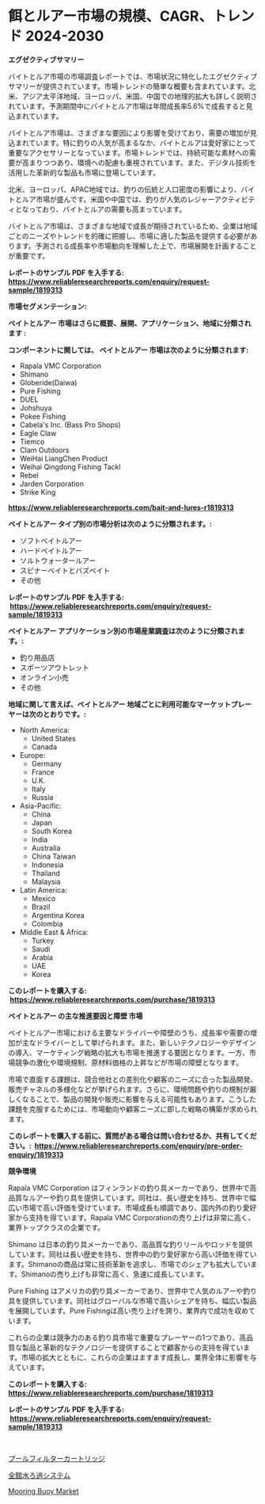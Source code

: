 <p><h1>餌とルアー市場の規模、CAGR、トレンド 2024-2030</h1></p><p><strong>エグゼクティブサマリー</strong></p>
<p><p>バイトとルア市場の市場調査レポートでは、市場状況に特化したエグゼクティブサマリーが提供されています。市場トレンドの簡単な概要も含まれています。北米、アジア太平洋地域、ヨーロッパ、米国、中国での地理的拡大も詳しく説明されています。予測期間中にバイトとルア市場は年間成長率5.6%で成長すると見込まれています。</p><p>バイトとルア市場は、さまざまな要因により影響を受けており、需要の増加が見込まれています。特に釣りの人気が高まるなか、バイトとルアは愛好家にとって重要なアクセサリーとなっています。市場トレンドでは、持続可能な素材への需要が高まりつつあり、環境への配慮も重視されています。また、デジタル技術を活用した革新的な製品も市場に登場しています。</p><p>北米、ヨーロッパ、APAC地域では、釣りの伝統と人口密度の影響により、バイトとルア市場が盛んです。米国や中国では、釣りが人気のレジャーアクティビティとなっており、バイトとルアの需要も高まっています。</p><p>バイトとルア市場は、さまざまな地域で成長が期待されているため、企業は地域ごとのニーズやトレンドを的確に把握し、市場に適した製品を提供する必要があります。予測される成長率や市場動向を理解した上で、市場展開を計画することが重要です。</p></p>
<p><strong>レポートのサンプル PDF を入手する: <a href="https://www.reliableresearchreports.com/enquiry/request-sample/1819313">https://www.reliableresearchreports.com/enquiry/request-sample/1819313</a></strong></p>
<p><strong>市場セグメンテーション:</strong></p>
<p><strong> ベイトとルアー 市場はさらに概要、展開、アプリケーション、地域に分類されます :</strong></p>
<p><strong>コンポーネントに関しては、 ベイトとルアー 市場は次のように分類されます: &nbsp;</strong></p>
<p><ul><li>Rapala VMC Corporation</li><li>Shimano</li><li>Globeride(Daiwa)</li><li>Pure Fishing</li><li>DUEL</li><li>Johshuya</li><li>Pokee Fishing</li><li>Cabela's Inc. (Bass Pro Shops)</li><li>Eagle Claw</li><li>Tiemco</li><li>Clam Outdoors</li><li>WeiHai LiangChen Product</li><li>Weihai Qingdong Fishing Tackl</li><li>Rebel</li><li>Jarden Corporation</li><li>Strike King</li></ul></p>
<p><strong><a href="https://www.reliableresearchreports.com/bait-and-lures-r1819313">https://www.reliableresearchreports.com/bait-and-lures-r1819313</a></strong></p>
<p><strong> ベイトとルアー タイプ別の市場分析は次のように分類されます。:</strong></p>
<p><ul><li>ソフトベイトルアー</li><li>ハードベイトルアー</li><li>ソルトウォータールアー</li><li>スピナーベイトとバズベイト</li><li>その他</li></ul></p>
<p><strong>レポートのサンプル PDF を入手する: &nbsp;<a href="https://www.reliableresearchreports.com/enquiry/request-sample/1819313">https://www.reliableresearchreports.com/enquiry/request-sample/1819313</a></strong></p>
<p><strong> ベイトとルアー アプリケーション別の市場産業調査は次のように分類されます。:</strong></p>
<p><ul><li>釣り用品店</li><li>スポーツアウトレット</li><li>オンライン小売</li><li>その他</li></ul></p>
<p><strong>地域に関して言えば、ベイトとルアー 地域ごとに利用可能なマーケットプレーヤーは次のとおりです。:</strong></p>
<p><ul>
    <li>
        North America:
        <ul>
            <li>United States</li>
            <li>Canada</li>
        </ul>
    </li>
    <li>
        Europe:
        <ul>
            <li>Germany</li>
            <li>France</li>
            <li>U.K.</li>
            <li>Italy</li>
            <li>Russia</li>
        </ul>
    </li>
    <li>
        Asia-Pacific:
        <ul>
            <li>China</li>
            <li>Japan</li>
            <li>South Korea</li>
            <li>India</li>
            <li>Australia</li>
            <li>China Taiwan</li>
            <li>Indonesia</li>
            <li>Thailand</li>
            <li>Malaysia</li>
        </ul>
    </li>
    <li>
        Latin America:
        <ul>
            <li>Mexico</li>
            <li>Brazil</li>
            <li>Argentina Korea</li>
            <li>Colombia</li>
        </ul>
    </li>
    <li>
        Middle East & Africa:
        <ul>
            <li>Turkey</li>
            <li>Saudi</li>
            <li>Arabia</li>
            <li>UAE</li>
            <li>Korea</li>
        </ul>
    </li>
    </ul></p>
<p><strong>このレポートを購入する: &nbsp;<a href="https://www.reliableresearchreports.com/purchase/1819313">https://www.reliableresearchreports.com/purchase/1819313</a></strong></p>
<p><strong>ベイトとルアー の主な推進要因と障壁 市場</strong></p>
<p><p>ベイトとルアー市場における主要なドライバーや障壁のうち、成長率や需要の増加が主なドライバーとして挙げられます。また、新しいテクノロジーやデザインの導入、マーケティング戦略の拡大も市場を推進する要因となります。一方、市場競争の激化や環境規制、原材料価格の上昇などが市場の障壁となります。</p><p>市場で直面する課題は、競合他社との差別化や顧客のニーズに合った製品開発、販売チャネルの多様化などが挙げられます。さらに、環境問題や釣りの規制が厳しくなることで、製品の開発や販売に影響を与える可能性もあります。こうした課題を克服するためには、市場動向や顧客ニーズに即した戦略の構築が求められます。</p></p>
<p><strong>このレポートを購入する前に、質問がある場合は問い合わせるか、共有してください。:&nbsp; <a href="https://www.reliableresearchreports.com/enquiry/pre-order-enquiry/1819313">https://www.reliableresearchreports.com/enquiry/pre-order-enquiry/1819313</a></strong></p>
<p><strong>競争環境</strong></p>
<p><p>Rapala VMC Corporation はフィンランドの釣り具メーカーであり、世界中で高品質なルアーや釣り具を提供しています。同社は、長い歴史を持ち、世界中で幅広い市場で高い評価を受けています。市場成長も順調であり、国内外の釣り愛好家から支持を得ています。Rapala VMC Corporationの売り上げは非常に高く、業界トップクラスの企業です。</p><p>Shimano は日本の釣り具メーカーであり、高品質な釣りリールやロッドを提供しています。同社は長い歴史を持ち、世界中の釣り愛好家から高い評価を得ています。Shimanoの商品は常に技術革新を追求し、市場でのシェアも拡大しています。Shimanoの売り上げも非常に高く、急速に成長しています。</p><p>Pure Fishing はアメリカの釣り具メーカーであり、世界中で人気のルアーや釣り具を提供しています。同社はグローバルな市場で高いシェアを持ち、幅広い製品を展開しています。Pure Fishingは高い売り上げを誇り、業界内で成功を収めています。</p><p>これらの企業は競争力のある釣り具市場で重要なプレーヤーの1つであり、高品質な製品と革新的なテクノロジーを提供することで顧客からの支持を得ています。市場の拡大とともに、これらの企業はますます成長し、業界全体に影響を与えています。</p></p>
<p><strong>このレポートを購入する: &nbsp; <a href="https://www.reliableresearchreports.com/purchase/1819313">https://www.reliableresearchreports.com/purchase/1819313</a></strong></p>
<p><strong>レポートのサンプル PDF を入手する: &nbsp;<a href="https://www.reliableresearchreports.com/enquiry/request-sample/1819313">https://www.reliableresearchreports.com/enquiry/request-sample/1819313</a></strong><strong></strong></p>
<p>&nbsp;</p>
<p><p><a href="https://github.com/KaydenJohns1964/Market-Research-Report-List-1/blob/main/924162329612.md">プールフィルターカートリッジ</a></p><p><a href="https://github.com/marbadji/Market-Research-Report-List-1/blob/main/413605129611.md">全館水ろ過システム</a></p><p><a href="https://github.com/mancsybtousav/Market-Research-Report-List-2/blob/main/mooring-buoy-market.md">Mooring Buoy Market</a></p></p>
